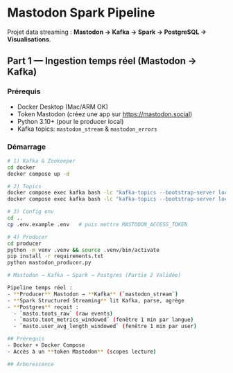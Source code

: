 # Mastodon Spark Pipeline

Projet data streaming : **Mastodon → Kafka → Spark → PostgreSQL → Visualisations**.

## Part 1 — Ingestion temps réel (Mastodon → Kafka)

### Prérequis
- Docker Desktop (Mac/ARM OK)
- Token Mastodon (créez une app sur https://mastodon.social)
- Python 3.10+ (pour le producer local)
- Kafka topics: `mastodon_stream` & `mastodon_errors`

### Démarrage
```bash
# 1) Kafka & Zookeeper
cd docker
docker compose up -d

# 2) Topics
docker compose exec kafka bash -lc "kafka-topics --bootstrap-server localhost:9092 --create --if-not-exists --topic mastodon_stream --replication-factor 1 --partitions 1"
docker compose exec kafka bash -lc "kafka-topics --bootstrap-server localhost:9092 --create --if-not-exists --topic mastodon_errors --replication-factor 1 --partitions 1"

# 3) Config env
cd ..
cp .env.example .env   # puis mettre MASTODON_ACCESS_TOKEN

# 4) Producer
cd producer
python -m venv .venv && source .venv/bin/activate
pip install -r requirements.txt
python mastodon_producer.py

# Mastodon → Kafka → Spark → Postgres (Partie 2 Validée)

Pipeline temps réel :
- **Producer** Mastodon → **Kafka** (`mastodon_stream`)
- **Spark Structured Streaming** lit Kafka, parse, agrège
- **Postgres** reçoit :
  - `masto.toots_raw` (raw events)
  - `masto.toot_metrics_windowed` (fenêtre 1 min par langue)
  - `masto.user_avg_length_windowed` (fenêtre 1 min par user)

## Prérequis
- Docker + Docker Compose
- Accès à un **token Mastodon** (scopes lecture)

## Arborescence
